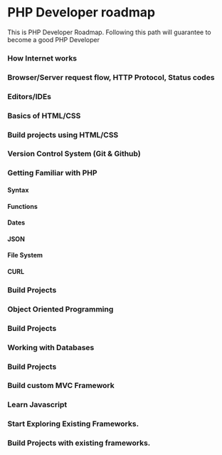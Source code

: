 # PHP Developer roadmap
This is PHP Developer Roadmap. Following this path will guarantee to become a good PHP Developer

### How Internet works

### Browser/Server request flow, HTTP Protocol, Status codes

### Editors/IDEs

### Basics of HTML/CSS

### Build projects using HTML/CSS

### Version Control System (Git & Github)

### Getting Familiar with PHP

#### Syntax

#### Functions

#### Dates

#### JSON

#### File System

#### CURL

### Build Projects

### Object Oriented Programming

### Build Projects

### Working with Databases

### Build Projects

### Build custom MVC Framework

### Learn Javascript

### Start Exploring Existing Frameworks.

### Build Projects with existing frameworks.
